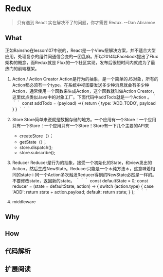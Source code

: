 # Redux
>只有遇到 React 实在解决不了的问题，你才需要 Redux.         --Dan Abramov 
## What
正如Rainsho在lesson107中说的，React是一个View层解决方案，并不适合大型应用，处理复杂的组件间通信会变的一团乱麻。所以2014年Facebook提出了Flux架构的概念，而Redux就是
Flux的一个社区实现，发布后很短时间内就成为了最热门的前端框架。

1. Action / Action Creator
Action是行为的抽象，是一个简单的JS对象，所有的Action都必须有一个type。在系统中视图要发送多少种消息就会有多少种Action，通常使用一个函数来生成Action，这个函数就叫做Action Creator，这里优点类似Java中的对象工厂。下面代码中addTodo就是一个Action 。
｀｀｀
const addTodo = (payload) =>{
    return {
        type: 'ADD_TODO',
        payload
    }
}
｀｀｀

2. Store
Store简单来说就是数据存储的地方。一个应用有一个Store！一个应用只有一个Store！一个应用只有一个Store！Store有一下几个主要的API来
   - createStore（）；
   - getState（）；
   - store.dispatch();
   - store.subscribe();
3. Reducer
Reducer是行为的抽象，接受一个初始化的State，和view发出的Action，然后生成NewState。Reducer只能是一个＊纯方法＊，这意味着相同的state＋同一个Action多次触发Reducer得到的NewState必然是一样的。不要修改state，返回新的state。
｀｀｀
const defaultState = 0;
const reducer = (state = defaultState, action) => {
  switch (action.type) {
    case 'ADD':
      return state + action.payload;
    default: 
      return state;
  }
};
｀｀｀
4. middleware

## Why

## How



## 代码解析

## 扩展阅读


